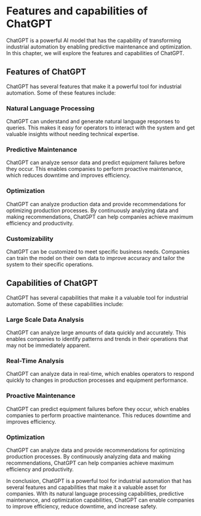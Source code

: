 Features and capabilities of ChatGPT
======================================================================

ChatGPT is a powerful AI model that has the capability of transforming industrial automation by enabling predictive maintenance and optimization. In this chapter, we will explore the features and capabilities of ChatGPT.

Features of ChatGPT
-------------------

ChatGPT has several features that make it a powerful tool for industrial automation. Some of these features include:

### Natural Language Processing

ChatGPT can understand and generate natural language responses to queries. This makes it easy for operators to interact with the system and get valuable insights without needing technical expertise.

### Predictive Maintenance

ChatGPT can analyze sensor data and predict equipment failures before they occur. This enables companies to perform proactive maintenance, which reduces downtime and improves efficiency.

### Optimization

ChatGPT can analyze production data and provide recommendations for optimizing production processes. By continuously analyzing data and making recommendations, ChatGPT can help companies achieve maximum efficiency and productivity.

### Customizability

ChatGPT can be customized to meet specific business needs. Companies can train the model on their own data to improve accuracy and tailor the system to their specific operations.

Capabilities of ChatGPT
-----------------------

ChatGPT has several capabilities that make it a valuable tool for industrial automation. Some of these capabilities include:

### Large Scale Data Analysis

ChatGPT can analyze large amounts of data quickly and accurately. This enables companies to identify patterns and trends in their operations that may not be immediately apparent.

### Real-Time Analysis

ChatGPT can analyze data in real-time, which enables operators to respond quickly to changes in production processes and equipment performance.

### Proactive Maintenance

ChatGPT can predict equipment failures before they occur, which enables companies to perform proactive maintenance. This reduces downtime and improves efficiency.

### Optimization

ChatGPT can analyze data and provide recommendations for optimizing production processes. By continuously analyzing data and making recommendations, ChatGPT can help companies achieve maximum efficiency and productivity.

In conclusion, ChatGPT is a powerful tool for industrial automation that has several features and capabilities that make it a valuable asset for companies. With its natural language processing capabilities, predictive maintenance, and optimization capabilities, ChatGPT can enable companies to improve efficiency, reduce downtime, and increase safety.
